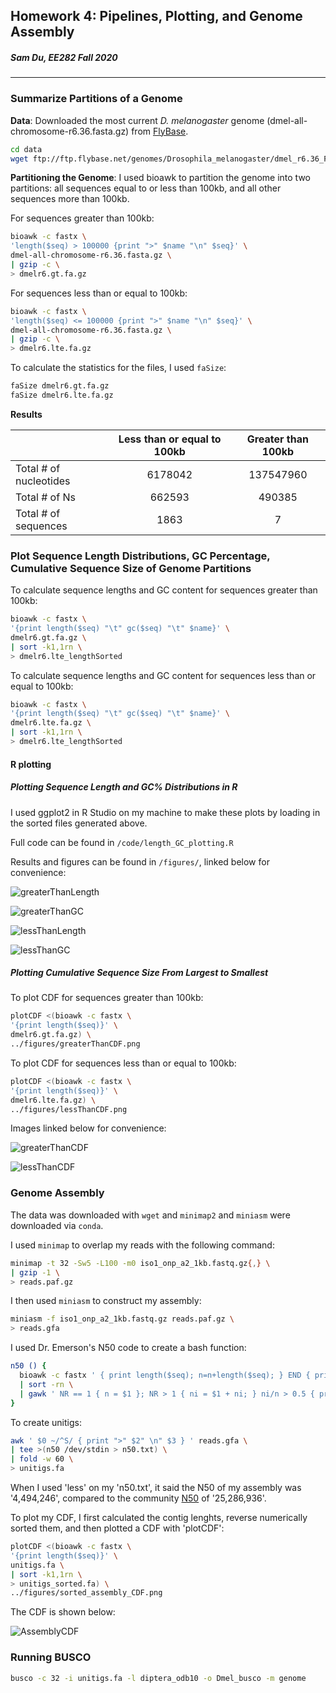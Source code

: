## Homework 4: Pipelines, Plotting, and Genome Assembly
##### Sam Du, EE282 Fall 2020

___

### Summarize Partitions of a Genome

**Data**: Downloaded the most current _D. melanogaster_ genome (dmel-all-chromosome-r6.36.fasta.gz) from [FlyBase](ftp://ftp.flybase.net/genomes/Drosophila_melanogaster/dmel_r6.36_FB2020_05/fasta/).

```bash
cd data
wget ftp://ftp.flybase.net/genomes/Drosophila_melanogaster/dmel_r6.36_FB2020_05/fasta/dmel-all-chromosome-r6.36.fasta.gz
```

**Partitioning the Genome**: I used bioawk to partition the genome into two partitions: all sequences  equal to or less than 100kb, and all other sequences  more than 100kb.

For sequences greater than 100kb:

```bash
bioawk -c fastx \
'length($seq) > 100000 {print ">" $name "\n" $seq}' \
dmel-all-chromosome-r6.36.fasta.gz \
| gzip -c \
> dmelr6.gt.fa.gz
```

For sequences less than or equal to 100kb:

```bash
bioawk -c fastx \
'length($seq) <= 100000 {print ">" $name "\n" $seq}' \
dmel-all-chromosome-r6.36.fasta.gz \
| gzip -c \
> dmelr6.lte.fa.gz
```

To calculate the statistics for the files, I used `faSize`:

```bash
faSize dmelr6.gt.fa.gz
faSize dmelr6.lte.fa.gz
```

**Results**

|                        | Less than or equal to 100kb | Greater than 100kb |
|------------------------|:---------------------------:|:------------------:|
| Total # of nucleotides |           6178042           |      137547960     |
|          Total # of Ns |            662593           |       490385       |
|   Total # of sequences |             1863            |          7         |

### Plot Sequence Length Distributions, GC Percentage, Cumulative Sequence Size of Genome Partitions

To calculate sequence lengths and GC content for sequences greater than 100kb:
```bash
bioawk -c fastx \
'{print length($seq) "\t" gc($seq) "\t" $name}' \
dmelr6.gt.fa.gz \
| sort -k1,1rn \
> dmelr6.lte_lengthSorted
```

To calculate sequence lengths and GC content for sequences less than or equal to 100kb:
```bash
bioawk -c fastx \
'{print length($seq) "\t" gc($seq) "\t" $name}' \
dmelr6.lte.fa.gz \
| sort -k1,1rn \
> dmelr6.lte_lengthSorted
```
#### R plotting

##### Plotting Sequence Length and GC% Distributions in R

I used ggplot2 in R Studio on my machine to make these plots by loading in the sorted files generated above.

Full code can be found in `/code/length_GC_plotting.R`

Results and figures can be found in `/figures/`, linked below for convenience:

![greaterThanLength](https://github.com/swd12012/ee282/blob/homework4/homework/hw4/figures/greaterThanLength.png)

![greaterThanGC](https://github.com/swd12012/ee282/blob/homework4/homework/hw4/figures/greaterThanGC.png)

![lessThanLength](https://github.com/swd12012/ee282/blob/homework4/homework/hw4/figures/lessThanLength.png)

![lessThanGC](https://github.com/swd12012/ee282/blob/homework4/homework/hw4/figures/lessThanGC.png)


##### Plotting Cumulative Sequence Size From Largest to Smallest

To plot CDF for sequences greater than 100kb:
```bash
plotCDF <(bioawk -c fastx \
'{print length($seq)}' \
dmelr6.gt.fa.gz) \
../figures/greaterThanCDF.png
```

To plot CDF for sequences less than or equal to 100kb:
```bash
plotCDF <(bioawk -c fastx \
'{print length($seq)}' \
dmelr6.lte.fa.gz) \
../figures/lessThanCDF.png
```

Images linked below for convenience:

![greaterThanCDF](https://github.com/swd12012/ee282/blob/homework4/homework/hw4/figures/greaterThanCDF.png)

![lessThanCDF](https://github.com/swd12012/ee282/blob/homework4/homework/hw4/figures/lessThanCDF.png)


### Genome Assembly

The data was downloaded with `wget` and `minimap2` and `miniasm` were downloaded via `conda`.

I used `minimap` to overlap my reads with the following command:

```bash
minimap -t 32 -Sw5 -L100 -m0 iso1_onp_a2_1kb.fastq.gz{,} \
| gzip -1 \
> reads.paf.gz
```

I then used `miniasm` to construct my assembly:

```bash
miniasm -f iso1_onp_a2_1kb.fastq.gz reads.paf.gz \
> reads.gfa
```

I used Dr. Emerson's N50 code to create a bash function:

```bash
n50 () {
  bioawk -c fastx ' { print length($seq); n=n+length($seq); } END { print n; } ' $1 \
  | sort -rn \
  | gawk ' NR == 1 { n = $1 }; NR > 1 { ni = $1 + ni; } ni/n > 0.5 { print $1; exit; } '
}
```

To create unitigs:

```bash
awk ' $0 ~/^S/ { print ">" $2" \n" $3 } ' reads.gfa \
| tee >(n50 /dev/stdin > n50.txt) \
| fold -w 60 \
> unitigs.fa
```

When I used 'less' on my 'n50.txt', it said the N50 of my assembly was '4,494,246', compared to the community [N50](https://www.ncbi.nlm.nih.gov/assembly/GCF_000001215.4) of '25,286,936'.

To plot my CDF, I first calculated the contig lenghts, reverse numerically sorted them, and then plotted a CDF with 'plotCDF':

```bash
plotCDF <(bioawk -c fastx \
'{print length($seq)}' \
unitigs.fa \
| sort -k1,1rn \
> unitigs_sorted.fa) \
../figures/sorted_assembly_CDF.png
```

The CDF is shown below:

![AssemblyCDF](https://github.com/swd12012/ee282/blob/homework4/homework/hw4/figures/sorted_assembly_CDF.png)

### Running BUSCO

```bash
busco -c 32 -i unitigs.fa -l diptera_odb10 -o Dmel_busco -m genome
```